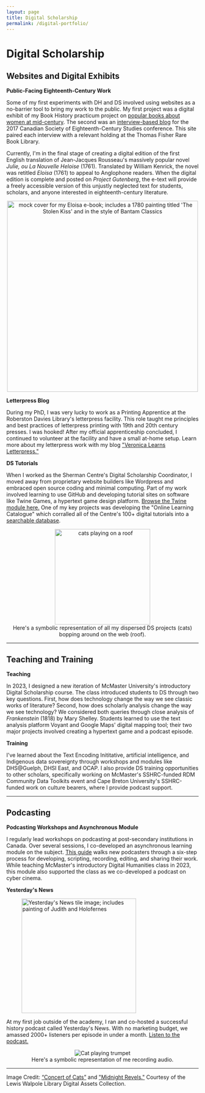 ```yaml
---
layout: page
title: Digital Scholarship
permalink: /digital-portfolio/
---
```


# Digital Scholarship

## Websites and Digital Exhibits

**Public-Facing Eighteenth-Century Work**

Some of my first experiments with DH and DS involved using websites as a no-barrier tool to bring my work to the public. My first project was a digital exhibit of my Book History practicum project on [popular books about women at mid-century](https://feminocentricnarratives.wordpress.com/). The second was an [interview-based blog](https://cosmopolitanisms.wordpress.com/) for the 2017 Canadian Society of Eighteenth-Century Studies conference. This site paired each interview with a relevant holding at the Thomas Fisher Rare Book Library. 

Currently, I'm in the final stage of creating a digital edition of the first English translation of Jean-Jacques Rousseau's massively popular novel _Julie, ou La Nouvelle Heloise_ (1761). Translated by William Kenrick, the novel was retitled _Eloisa_ (1761) to appeal to Anglophone readers. When the digital edition is complete and posted on _Project Gutenberg_, the e-text will provide a freely accessible version of this unjustly neglected text for students, scholars, and anyone interested in eighteenth-century literature. 

<center><img src="../assets/img/eloisa.png" alt="mock cover for my Eloisa e-book; includes a 1780 painting titled 'The Stolen Kiss' and in the style of Bantam Classics" height="500"/></center>

**Letterpress Blog**

During my PhD, I was very lucky to work as a Printing Apprentice at the Roberston Davies Library's letterpress facility. This role taught me principles and best practices of letterpress printing with 19th and 20th century presses. I was hooked! After my official apprenticeship concluded, I continued to volunteer at the facility and have a small at-home setup. Learn more about my letterpress work with my blog ["Veronica Learns Letterpress."](https://letterpressbyveronica.wordpress.com/)

**DS Tutorials**

When I worked as the Sherman Centre's Digital Scholarship Coordinator, I moved away from proprietary website builders like Wordpress and embraced open source coding and minimal computing. Part of my work involved learning to use GitHub and developing tutorial sites on software like Twine Games, a hypertext game design platform. [Browse the Twine module here.](https://learn.scds.ca/dmds22-23/Twine.html) One of my key projects was developing the "Online Learning Catalogue" which corralled all of the Centre's 100+ digital tutorials into a [searchable database](https://scds.ca/searchable-online-learning/). 

<center><img src="../assets/img/Roof-1.png" alt="cats playing on a roof" height="250"/></center>
<center>Here's a symbolic representation of all my dispersed DS projects (cats) bopping around on the web (roof).</center>

------------------------------------------------------------------------------------------------------------------------------------------------------------------------------

## Teaching and Training

**Teaching** 

In 2023, I designed a new iteration of McMaster University's introductory Digital Scholarship course. The class introduced students to DS through two key questions. First, how does technology change the way we see classic works of literature? Second, how does scholarly analysis change the way we see technology? We considered both queries through close analysis of _Frankenstein_ (1818) by Mary Shelley. Students learned to use the text analysis platform Voyant and Google Maps' digital mapping tool; their two major projects involved creating a hypertext game and a podcast episode. 

**Training**

I've learned about the Text Encoding Inititative, artificial intelligence, and Indigenous data sovereignty through workshops and modules like DHS@Guelph, DHSI East, and OCAP. I also provide DS training opportunities to other scholars, specifically working on McMaster's SSHRC-funded RDM Community Data Toolkits event and Cape Breton University's SSHRC-funded work on culture bearers, where I provide podcast support. 

------------------------------------------------------------------------------------------------------------------------------------------------------------------------------

## Podcasting

**Podcasting Workshops and Asynchronous Module**

I regularly lead workshops on podcasting at post-secondary institutions in Canada. Over several sessions, I co-developed an asynchronous learning module on the subject. [This guide](https://learn.scds.ca/podcasting/) walks new podcasters through a six-step process for developing, scripting, recording, editing, and sharing their work. While teaching McMaster's introductory Digital Humanities class in 2023, this module also supported the class as we co-developed a podcast on cyber cinema. 

**Yesterday's News**

<figure>
<img src="../assets/img/YN.jpg" alt="Yesterday's News tile image; includes painting of Judith and Holofernes" height="300"/>
</figure>

At my first job outside of the academy, I ran and co-hosted a successful history podcast called Yesterday's News. With no marketing budget, we amassed 2000+ listeners per episode in under a month. [Listen to the podcast.](https://podcasts.apple.com/us/podcast/yesterdays-news/id1563444201) 

<center><img src="../assets/img/Trumpet-1.png" alt="Cat playing trumpet"/></center>
<center>Here's a symbolic representation of me recording audio.</center>

------------------------------------------------------------------------------------------------------------------------------------------------------------------------------
Image Credit: [“Concert of Cats”](https://collections.library.yale.edu/catalog/17324467) and ["Midnight Revels."](https://collections.library.yale.edu/catalog/10977604) Courtesy of the Lewis Walpole Library Digital Assets Collection.

